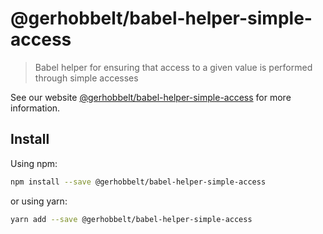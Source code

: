 # @gerhobbelt/babel-helper-simple-access

> Babel helper for ensuring that access to a given value is performed through simple accesses

See our website [@gerhobbelt/babel-helper-simple-access](https://babeljs.io/docs/en/next/babel-helper-simple-access.html) for more information.

## Install

Using npm:

```sh
npm install --save @gerhobbelt/babel-helper-simple-access
```

or using yarn:

```sh
yarn add --save @gerhobbelt/babel-helper-simple-access
```
